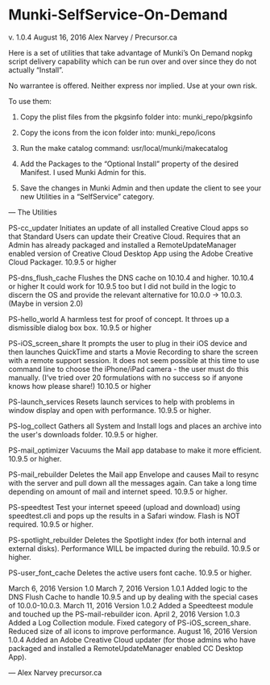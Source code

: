 # Munki-SelfService-On-Demand

v. 1.0.4
August 16, 2016
Alex Narvey / Precursor.ca

Here is a set of utilities that take advantage of Munki’s On Demand nopkg script delivery capability which can be run over and over since they do not actually “Install”.

No warrantee is offered. Neither express nor implied. Use at your own risk.

To use them:

1) Copy the plist files from the pkgsinfo folder into:
munki_repo/pkgsinfo

2) Copy the icons from the icon folder into:
munki_repo/icons
3) Run the make catalog command:
usr/local/munki/makecatalog

4) Add the Packages to the “Optional Install” property of the desired Manifest.
I used Munki Admin for this.

5) Save the changes in Munki Admin and then update the client to see your new Utilities in a “SelfService” category.

—
The Utilities

PS-cc_updater
Initiates an update of all installed Creative Cloud apps so that Standard Users can update their Creative Cloud. Requires that an Admin has already packaged and installed a RemoteUpdateManager enabled version of Creative Cloud Desktop App using the Adobe Creative Cloud Packager.
10.9.5 or higher

PS-dns_flush_cache
Flushes the DNS cache on 10.10.4 and higher. 
10.10.4 or higher
It could work for 10.9.5 too but I did not build in the logic to discern the OS and provide the relevant alternative for 10.0.0 -> 10.0.3. (Maybe in version 2.0)

PS-hello_world
A harmless test for proof of concept. It throes up a dismissible dialog box box.
10.9.5 or higher

PS-iOS_screen_share
It prompts the user to plug in their iOS device and then launches QuickTime and starts a Movie Recording to share the screen with a remote support session.
It does not seem possible at this time to use command line to choose the iPhone/iPad camera - the user must do this manually. (I’ve tried over 20 formulations with no success so if anyone knows how please share!)
10.10.5 or higher

PS-launch_services
Resets launch services to help with problems in window display and open with performance.
10.9.5 or higher.

PS-log_collect
Gathers all System and Install logs and places an archive into the user's downloads folder.
10.9.5 or higher.

PS-mail_optimizer
Vacuums the Mail app database to make it more efficient.
10.9.5 or higher.

PS-mail_rebuilder
Deletes the Mail app Envelope and causes Mail to resync with the server and pull down all the messages again. Can take a long time depending on amount of mail and internet speed.
10.9.5 or higher.

PS-speedtest
Test your internet speeed (upload and download) using speedtest.cli and pops up the results in a Safari window. Flash is NOT required.
10.9.5 or higher.

PS-spotlight_rebuilder
Deletes the Spotlight index (for both internal and external disks). Performance WILL be impacted during the rebuild.
10.9.5 or higher.

PS-user_font_cache
Deletes the active users font cache.
10.9.5 or higher.

March 6, 2016 Version 1.0 
March 7, 2016 Version 1.0.1 Added logic to the DNS Flush Cache to handle 10.9.5 and up by dealing with the special cases of 10.0.0-10.0.3.
March 11, 2016 Version 1.0.2 Added a Speedteest module and touched up the PS-mail-rebuilder icon.
April 2, 2016 Version 1.0.3 Added a Log Collection module. Fixed category of PS-iOS_screen_share. Reduced size of all icons to improve performance.
August 16, 2016 Version 1.0.4 Added an Adobe Creative Cloud updater (for those admins who have packaged and installed a RemoteUpdateManager enabled CC Desktop App).

—
Alex Narvey
precursor.ca
